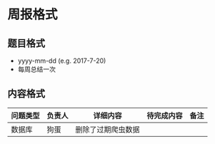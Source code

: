 # 周报格式
## 题目格式

* yyyy-mm-dd (e.g. 2017-7-20)
* 每周总结一次

## 内容格式

|问题类型|负责人|详细内容|待完成内容|备注|
|----|---|----|-----|--|
|数据库|狗蛋|删除了过期爬虫数据|||
